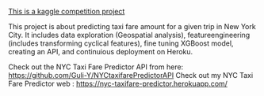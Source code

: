 [This is a kaggle competition project](https://www.kaggle.com/c/new-york-city-taxi-fare-prediction)

This project is about predicting taxi fare amount for a given trip in New York City.
It includes data exploration (Geospatial analysis), featureengineering (includes transforming cyclical features),
fine tuning XGBoost model, creating an API, and continuious deployment on Heroku.

Check out the NYC Taxi Fare Predictor API from here: https://github.com/Guli-Y/NYCtaxifarePredictorAPI
Check out my NYC Taxi Fare Predictor web : https://nyc-taxifare-predictor.herokuapp.com/
